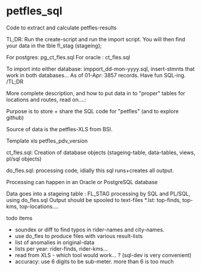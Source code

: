# petfles_sql

Code to extract and calculate petfles-results

TL;DR: 
Run the create-script and run the import script.
You will then find your data in the tble fl_stag (stageing);

For postgres: pg_ct_fles.sql
For oracle  : ct_fles.sql

To import into either database: impport_dd-mon-yyyy.sql, 
insert-stmnts that work in both databases...
As of 01-Apr: 3857 records.
Have fun SQL-ing.
/TL;DR


More complete description, 
and how to put data in to "proper" tables for locations and routes, 
read on....:

Purpose is to store + share the SQL code for "petfles"
(and to explore github)

Source of data is the petfles-XLS from BSI.

Template xls petfles_pdv_version<n>

ct_fles.sql: Creation of database objects (stageing-table, data-tables, views, pl/sql objects)

do_fles.sql: processing code, idially this sql runs+creates all output.

Processing can happen in an Oracle or PostgreSQL database

Data goes into a stageing table : FL_STAG
processing by SQL and PL/SQL, using do_fles.sql
Output should be spooled to text-files *.lst: top-finds, top-kms, top-locations....

todo items
 - soundex or diff to find typos in rider-names and city-names.
 - use do_fles to  produce files with various result-lists
 - list of anomalies in original-data
 - lists per year: rider-finds, rider-kms...
 - read from XLS - which tool would work... ? (sql-dev is very convenient) 
 - accuracy: use 6 digits to be sub-meter. more than 6 is too much


